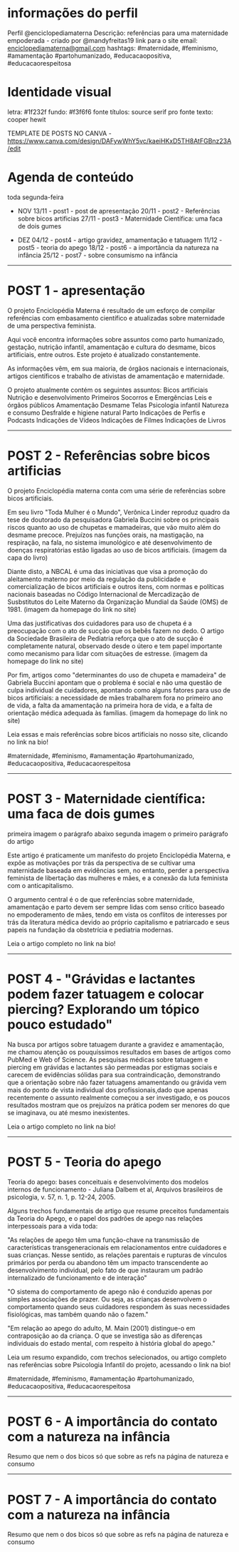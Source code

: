 # informações do perfil
Perfil @enciclopediamaterna
Descrição: referências para uma maternidade empoderada - criado por @mandyfreitas19
link para o site
email: enciclopediamaterna@gmail.com
hashtags: #maternidade, #feminismo, #amamentação #partohumanizado, #educacaopositiva, #educacaorespeitosa

# Identidade visual
letra: #1f232f
fundo: #f3f6f6
fonte títulos: source serif pro
fonte texto: cooper hewit

TEMPLATE DE POSTS NO CANVA - https://www.canva.com/design/DAFywWhY5vc/kaeiHKxD5TH8AtFGBnz23A/edit

# Agenda de conteúdo
toda segunda-feira
- NOV
13/11 - post1 - post de apresentação
20/11 - post2 - Referências sobre bicos artificias
27/11 - post3 - Maternidade Científica: uma faca de dois gumes

- DEZ
04/12 - post4 - artigo gravidez, amamentação e tatuagem
11/12 - post5 - teoria do apego
18/12 - post6 - a importância da natureza na infância
25/12 - post7 - sobre consumismo na infância


---

# POST 1 - apresentação
O projeto Enciclopédia Materna é resultado de um esforço de compilar referências com embasamento científico e atualizadas sobre maternidade de uma perspectiva feminista.

Aqui você encontra informações sobre assuntos como parto humanizado, gestação, nutrição infantil, amamentação e cultura do desmame, bicos artificiais, entre outros. Este projeto é atualizado constantemente.

As informações vêm, em sua maioria, de órgãos nacionais e internacionais, artigos científicos e trabalho de ativistas de amamentação e maternidade.

O projeto atualmente contém os seguintes assuntos:
Bicos artificiais
Nutrição e desenvolvimento
Primeiros Socorros e Emergências
Leis e órgãos públicos
Amamentação
Desmame
Telas
Psicologia infantil
Natureza e consumo
Desfralde e higiene natural
Parto
Indicações de Perfis e Podcasts
Indicações de Vídeos
Indicações de Filmes
Indicações de Livros

---

# POST 2 - Referências sobre bicos artificias

O projeto Enciclopédia materna conta com uma série de referências sobre bicos artificiais.

Em seu livro "Toda Mulher é o Mundo", Verônica Linder reproduz quadro da tese de doutorado da pesquisadora Gabriela Buccini sobre os principais riscos quanto ao uso de chupetas e mamadeiras, que vão muito além do desmame precoce. Prejuízos nas funções orais, na mastigação, na respiração, na fala, no sistema imunológico e até desenvolvimento de doenças respiratórias estão ligadas ao uso de bicos artificiais. (imagem da capa do livro)

Diante disto, a NBCAL é uma das iniciativas que visa a promoção do aleitamento materno por meio da regulação da publicidade e comercialização de bicos artificiais e outros itens, com normas e políticas nacionais baseadas no Código Internacional de Mercadização de Susbstitutos do Leite Materno da Organização Mundial da Saúde (OMS) de 1981. (imagem da homepage do link no site)

Uma das justificativas dos cuidadores para uso de chupeta é a preocupação com o ato de sucção que os bebês fazem no dedo. O artigo da Sociedade Brasileira de Pediatria reforça que o ato de sucção é completamente natural, observado desde o útero e tem papel importante como mecanismo para lidar com situações de estresse. (imagem da homepage do link no site)

Por fim, artigos como "determinantes do uso de chupeta e mamadeira" de Gabriela Buccini apontam que o problema é social e não uma questão de culpa individual de cuidadores, apontando como alguns fatores para uso de bicos artificiais: a necessidade de mães trabalharem fora no primeiro ano de vida, a falta da amamentação na primeira hora de vida, e a falta de orientação médica adequada às famílias. (imagem da homepage do link no site)

Leia essas e mais referências sobre bicos artificiais no nosso site, clicando no link na bio!

#maternidade, #feminismo, #amamentação #partohumanizado, #educacaopositiva, #educacaorespeitosa

---

# POST 3 -  Maternidade científica: uma faca de dois gumes
primeira imagem o parágrafo abaixo
segunda imagem o primeiro parágrafo do artigo

Este artigo é praticamente um manifesto do projeto Enciclopédia Materna, e expõe as motivações por trás da perspectiva de se cultivar uma maternidade baseada em evidências sem, no entanto, perder a perspectiva feminista de libertação das mulheres e mães, e a conexão da luta feminista com o anticapitalismo. 

O argumento central é o de que referências sobre maternidade, amamentação e parto devem ser sempre lidas com senso crítico baseado no empoderamento de mães, tendo em vista os conflitos de interesses por trás da literatura médica devido ao próprio capitalismo e patriarcado e seus papeis na fundação da obstetrícia e pediatria modernas.

Leia o artigo completo no link na bio!

---

#  POST 4 - "Grávidas e lactantes podem fazer tatuagem e colocar piercing? Explorando um tópico pouco estudado"

Na busca por artigos sobre tatuagem durante a gravidez e amamentação, me chamou atenção os pouquíssimos resultados em bases de artigos como PubMed e Web of Science. As pesquisas médicas sobre tatuagem e piercing em grávidas e lactantes são permeadas por estigmas sociais e carecem de evidências sólidas para sua contraindicação, demonstrando que a orientação sobre não fazer tatuagens amamentando ou grávida vem mais do ponto de vista individual dos profissionais,dado que apenas recentemente o assunto realmente começou a ser investigado, e os poucos resultados mostram que os prejuízos na prática podem ser menores do que se imaginava, ou até mesmo inexistentes.

Leia o artigo completo no link na bio!

---

# POST 5 - Teoria do apego
Teoria do apego: bases conceituais e desenvolvimento dos modelos internos de funcionamento - Juliana Dalbem et al, Arquivos brasileiros de psicologia, v. 57, n. 1, p. 12-24, 2005.

Alguns trechos fundamentais de artigo que resume preceitos fundamentais da Teoria do Apego, e o papel dos padrões de apego nas relações interpessoais para a vida toda:

"As relações de apego têm uma função-chave na transmissão de características transgeneracionais em relacionamentos entre cuidadores e suas crianças. Nesse sentido, as relações parentais e rupturas de vínculos primários por perda ou abandono têm um impacto transcendente ao desenvolvimento individual, pelo fato de que instauram um padrão internalizado de funcionamento e de interação"

"O sistema do comportamento de apego não é conduzido apenas por simples associações de prazer. Ou seja, as crianças desenvolvem o comportamento quando seus cuidadores respondem às suas necessidades fisiológicas, mas também quando não o fazem."

"Em relação ao apego do adulto, M. Main (2001) distingue-o em contraposição ao da criança. O que se investiga são as diferenças individuais do estado mental, com respeito à história global do apego."

Leia um resumo expandido, com trechos selecionados, ou artigo completo nas referências sobre Psicologia Infantil do projeto, acessando o link na bio!

#maternidade, #feminismo, #amamentação #partohumanizado, #educacaopositiva, #educacaorespeitosa

---

# POST 6 - A importância do contato com a natureza na infância
Resumo que nem o dos bicos só que sobre as refs na página de natureza e consumo

---

# POST 7 - A importância do contato com a natureza na infância
Resumo que nem o dos bicos só que sobre as refs na página de natureza e consumo

